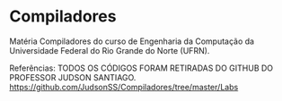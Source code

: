 # Compiladores

Matéria Compiladores do curso de Engenharia da Computação da Universidade Federal do Rio Grande do Norte (UFRN).

Referências:
TODOS OS CÓDIGOS FORAM RETIRADAS DO GITHUB DO PROFESSOR JUDSON SANTIAGO. <https://github.com/JudsonSS/Compiladores/tree/master/Labs>
